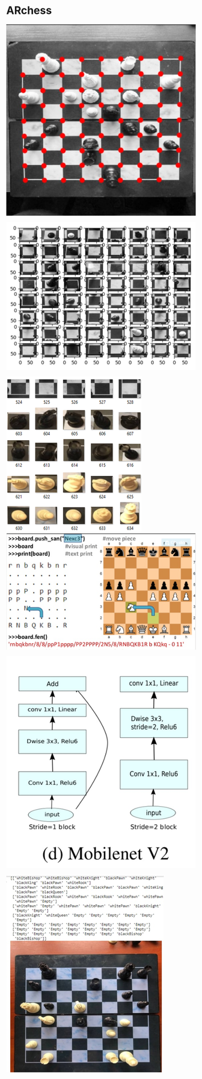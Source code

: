 # ARchess

![](images/Picture1.png)


![](images/Picture2.png)


![](images/Picture3.png)
![](images/Picture4.png)

![](images/Picture5.png)

![](images/Picture6.png)
